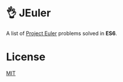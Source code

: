 # 👌 JEuler

A list of [Project Euler](https://projecteuler.net) problems solved in **ES6**.

# License

[MIT](/LICENSE.md)